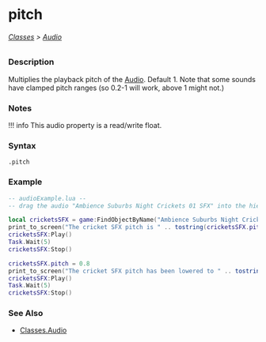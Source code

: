 # pitch

###### [Classes](/core_api/raw_source) > [Audio](/core_api/classes/audio/AudioOverview)

### Description

Multiplies the playback pitch of the [Audio](/core_api/classes/audio/AudioOverview).
Default 1. Note that some sounds have clamped pitch ranges (so 0.2-1 will work, above 1 might not.)

### Notes
!!! info
    This audio property is a read/write float.

### Syntax

`.pitch`

### Example

```lua
-- audioExample.lua --
-- drag the audio "Ambience Suburbs Night Crickets 01 SFX" into the hierarchy --

local cricketsSFX = game:FindObjectByName("Ambience Suburbs Night Crickets 01 SFX")
print_to_screen("The cricket SFX pitch is " .. tostring(cricketsSFX.pitch) .. ", by default.")
cricketsSFX:Play()
Task.Wait(5)
cricketsSFX:Stop()

cricketsSFX.pitch = 0.8
print_to_screen("The cricket SFX pitch has been lowered to " .. tostring(cricketsSFX.pitch) .. ".")
cricketsSFX:Play()
Task.Wait(5)
cricketsSFX:Stop()

```

### See Also

* [Classes.Audio](/core_api/classes/audio/AudioOverview)
